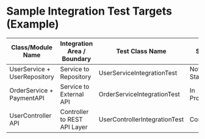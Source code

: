 # Sample Integration Test Targets (Example)

| Class/Module Name            | Integration Area / Boundary      | Test Class Name               | Status      | Notes / Linked Workflows         |
|-----------------------------|---------------------------------|------------------------------|-------------|---------------------------------|
| UserService + UserRepository | Service to Repository            | UserServiceIntegrationTest    | Not Started | User Registration (`FunctionalWorkflowTemplate.md`) |
| OrderService + PaymentAPI    | Service to External API          | OrderServiceIntegrationTest   | In Progress | Order Processing (`FunctionalWorkflowTemplate.md`)  |
| UserController API          | Controller to REST API Layer     | UserControllerIntegrationTest | Completed   | API contract OpenAPI.yaml        |
